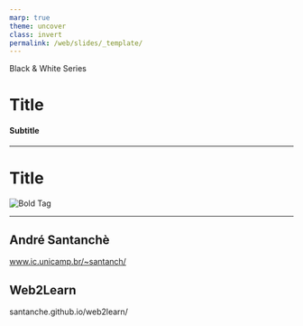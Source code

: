 ```yaml
---
marp: true
theme: uncover
class: invert
permalink: /web/slides/_template/
---
```


Black & White Series

# Title

#### Subtitle

---

<!-- class: lead -->

# Title

![Bold Tag](../../../web/slides/images/page-markup-a.svg)

---

<!-- class: invert -->

## André Santanchè

www.ic.unicamp.br/~santanch/

## Web2Learn

santanche.github.io/web2learn/